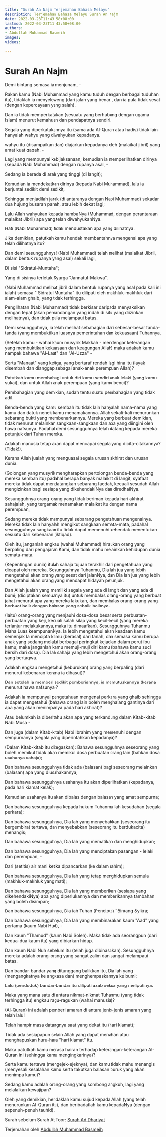 ```yaml
---
title: "Surah An Najm Terjemahan Bahasa Melayu"
description: Terjemahan Bahasa Melayu Surah An Najm
date: 2022-03-23T11:43:58+08:00
lastmod: 2022-03-23T11:43:58+08:00
authors:
- Abdullah Muhammad Basmeih
images:
videos:

---
```


# Surah An Najm

<p class='atq' id="1">Demi bintang semasa ia menjunam, -</p>
<p class='atq' id="2">Rakan kamu (Nabi Muhammad yang kamu tuduh dengan berbagai tuduhan itu), tidaklah ia menyeleweng (dari jalan yang benar), dan ia pula tidak sesat (dengan kepercayaan yang salah).</p>
<p class='atq' id="3">Dan ia tidak memperkatakan (sesuatu yang berhubung dengan ugama Islam) menurut kemahuan dan pendapatnya sendiri.</p>
<p class='atq' id="4">Segala yang diperkatakannya itu (sama ada Al-Quran atau hadis) tidak lain hanyalah wahyu yang diwahyukan kepadanya.</p>
<p class='atq' id="5">wahyu itu (disampaikan dan) diajarkan kepadanya oleh (malaikat jibril) yang amat kuat gagah, -</p>
<p class='atq' id="6">Lagi yang mempunyai kebijaksanaan; kemudian ia memperlihatkan dirinya (kepada Nabi Muhammad) dengan rupanya asal, -</p>
<p class='atq' id="7">Sedang ia berada di arah yang tinggi (di langit);</p>
<p class='atq' id="8">Kemudian ia mendekatkan dirinya (kepada Nabi Muhammad), lalu ia berjuntai sedikit demi sedikit,</p>
<p class='atq' id="9">Sehingga menjadilah jarak (di antaranya dengan Nabi Muhammad) sekadar dua hujung busaran panah, atau lebih dekat lagi;</p>
<p class='atq' id="10">Lalu Allah wahyukan kepada hambaNya (Muhammad, dengan perantaraan malaikat Jibril) apa yang telah diwahyukanNya.</p>
<p class='atq' id="11">Hati (Nabi Muhammad) tidak mendustakan apa yang dilihatnya.</p>
<p class='atq' id="12">Jika demikian, patutkah kamu hendak membantahnya mengenai apa yang telah dilihatnya itu?</p>
<p class='atq' id="13">Dan demi sesungguhnya! (Nabi Muhammad) telah melihat (malaikat Jibril, dalam bentuk rupanya yang asal) sekali lagi,</p>
<p class='atq' id="14">Di sisi "Sidratul-Muntaha";</p>
<p class='atq' id="15">Yang di sisinya terletak Syurga "Jannatul-Makwa".</p>
<p class='atq' id="16">(Nabi Muhammad melihat jibril dalam bentuk rupanya yang asal pada kali ini ialah) semasa " Sidratul Muntaha" itu diliputi oleh makhluk-makhluk dari alam-alam ghaib, yang tidak terhingga.</p>
<p class='atq' id="17">Penglihatan (Nabi Muhammad) tidak berkisar daripada menyaksikan dengan tepat (akan pemandangan yang indah di situ yang diizinkan melihatnya), dan tidak pula melampaui batas.</p>
<p class='atq' id="18">Demi sesungguhnya, ia telah melihat sebahagian dari sebesar-besar tanda-tanda (yang membuktikan luasnya pemerintahan dan kekuasaan) Tuhannya.</p>
<p class='atq' id="19">(Setelah kamu - wahai kaum musyrik Makkah - mendengar keterangan yang membuktikan kekuasaan dan keagungan Allah) maka adakah kamu nampak bahawa "Al-Laat" dan "Al-Uzza" -</p>
<p class='atq' id="20">Serta "Manaat" yang ketiga, yang bertaraf rendah lagi hina itu (layak disembah dan dianggap sebagai anak-anak perempuan Allah)?</p>
<p class='atq' id="21">Patutkah kamu membahagi untuk diri kamu sendiri anak lelaki (yang kamu sukai), dan untuk Allah anak perempuan (yang kamu benci)?</p>
<p class='atq' id="22">Pembahagian yang demikian, sudah tentu suatu pembahagian yang tidak adil.</p>
<p class='atq' id="23">Benda-benda yang kamu sembah itu tidak lain hanyalah nama-nama yang kamu dan datuk nenek kamu menamakannya. Allah sekali-kali menurunkan sebarang bukti yang membenarkannya. Mereka yang berbuat demikian, tidak menurut melainkan sangkaan-sangkaan dan apa yang diingini oleh hawa nafsunya. Padahal demi sesungguhnya telah datang kepada mereka petunjuk dari Tuhan mereka.</p>
<p class='atq' id="24">Adakah manusia tetap akan dapat mencapai segala yang dicita-citakannya? (Tidak!).</p>
<p class='atq' id="25">Kerana Allah jualah yang menguasai segala urusan akhirat dan urusan dunia.</p>
<p class='atq' id="26">(Golongan yang musyrik mengharapkan pertolongan benda-benda yang mereka sembah itu) padahal berapa banyak malaikat di langit, syafaat mereka tidak dapat mendatangkan sebarang faedah, kecuali sesudah Allah mengizinkan bagi sesiapa yang dikehendakiNya dan diredhaiNya.</p>
<p class='atq' id="27">Sesungguhnya orang-orang yang tidak beriman kepada hari akhirat sahajalah, yang tergamak menamakan malaikat itu dengan nama perempuan,</p>
<p class='atq' id="28">Sedang mereka tidak mempunyai sebarang pengetahuan mengenainya. Mereka tidak lain hanyalah mengikut sangkaan semata-mata, padahal sesungguhnya sangkaan itu tidak dapat memenuhi kehendak menentukan sesuatu dari kebenaran (iktiqad).</p>
<p class='atq' id="29">Oleh itu, janganlah engkau (wahai Muhammad) hiraukan orang yang berpaling dari pengajaran Kami, dan tidak mahu melainkan kehidupan dunia semata-mata.</p>
<p class='atq' id="30">(Kepentingan dunia) itulah sahaja tujuan terakhir dari pengetahuan yang dicapai oleh mereka. Sesungguhnya Tuhanmu, Dia lah jua yang lebih mengetahui akan orang yang sesat dari jalanNya, dan Dia lah jua yang lebih mengetahui akan orang yang mendapat hidayah petunjuk.</p>
<p class='atq' id="31">Dan Allah jualah yang memiliki segala yang ada di langit dan yang ada di bumi; (diciptakan semuanya itu) untuk membalas orang-orang yang berbuat jahat menurut apa yang mereka lakukan, dan membalas orang-orang yang berbuat baik dengan balasan yang sebaik-baiknya.</p>
<p class='atq' id="32">(Iaitu) orang-orang yang menjauhi dosa-dosa besar serta perbuatan-perbuatan yang keji, kecuali salah silap yang kecil-kecil (yang mereka terlanjur melakukannya, maka itu dimaafkan). Sesungguhnya Tuhanmu Maha Luas keampunanNya. Ia lebih mengetahui akan keadaan kamu semenjak Ia mencipta kamu (berasal) dari tanah, dan semasa kamu berupa anak yang sedang melalui berbagai peringkat kejadian dalam perut ibu kamu; maka janganlah kamu memuji-muji diri kamu (bahawa kamu suci bersih dari dosa). Dia lah sahaja yang lebih mengetahui akan orang-orang yang bertaqwa.</p>
<p class='atq' id="33">Adakah engkau mengetahui (keburukan) orang yang berpaling (dari menurut kebenaran kerana ia dihasut)?</p>
<p class='atq' id="34">Dan setelah ia memberi sedikit pemberiannya, ia memutuskannya (kerana menurut hawa nafsunya)?</p>
<p class='atq' id="35">Adakah ia mempunyai pengetahuan mengenai perkara yang ghaib sehingga ia dapat mengetahui (bahawa orang lain boleh menghalang gantinya dari apa yang akan menimpanya pada hari akhirat)?</p>
<p class='atq' id="36">Atau belumkah ia diberitahu akan apa yang terkandung dalam Kitab-kitab Nabi Musa -</p>
<p class='atq' id="37">Dan juga (dalam Kitab-kitab) Nabi Ibrahim yang memenuhi dengan sempurnanya (segala yang diperintahkan kepadanya)?</p>
<p class='atq' id="38">(Dalam Kitab-kitab itu ditegaskan): Bahawa sesungguhnya seseorang yang boleh memikul tidak akan memikul dosa perbuatan orang lain (bahkan dosa usahanya sahaja);</p>
<p class='atq' id="39">Dan bahawa sesungguhnya tidak ada (balasan) bagi seseorang melainkan (balasan) apa yang diusahakannya;</p>
<p class='atq' id="40">Dan bahawa sesungguhnya usahanya itu akan diperlihatkan (kepadanya, pada hari kiamat kelak);</p>
<p class='atq' id="41">Kemudian usahanya itu akan dibalas dengan balasan yang amat sempurna;</p>
<p class='atq' id="42">Dan bahawa sesungguhnya kepada hukum Tuhanmu lah kesudahan (segala perkara);</p>
<p class='atq' id="43">Dan bahawa sesungguhnya, Dia lah yang menyebabkan (seseorang itu bergembira) tertawa, dan menyebabkan (seseorang itu berdukacita) menangis;</p>
<p class='atq' id="44">Dan bahawa sesungguhnya, Dia lah yang mematikan dan menghidupkan;</p>
<p class='atq' id="45">Dan bahawa sesungguhnya, Dia lah yang menciptakan pasangan - lelaki dan perempuan, -</p>
<p class='atq' id="46">Dari (setitis) air mani ketika dipancarkan (ke dalam rahim);</p>
<p class='atq' id="47">Dan bahawa sesungguhnya, Dia lah yang tetap menghidupkan semula (makhluk-makhluk yang mati);</p>
<p class='atq' id="48">Dan bahawa sesungguhnya, Dia lah yang memberikan (sesiapa yang dikehendakiNya) apa yang diperlukannya dan memberikannya tambahan yang boleh disimpan;</p>
<p class='atq' id="49">Dan bahawa sesungguhnya, Dia lah Tuhan (Pencipta) "Bintang Syikra;</p>
<p class='atq' id="50">Dan bahawa sesungguhnya, Dia lah yang membinasakan kaum "Aad" yang pertama (kaum Nabi Hud), -</p>
<p class='atq' id="51">Dan kaum "Thamud" (kaum Nabi Soleh). Maka tidak ada seorangpun (dari kedua-dua kaum itu) yang dibiarkan hidup.</p>
<p class='atq' id="52">Dan kaum Nabi Nuh sebelum itu (telah juga dibinasakan). Sesungguhnya mereka adalah orang-orang yang sangat zalim dan sangat melampaui batas.</p>
<p class='atq' id="53">Dan bandar-bandar yang ditunggang balikkan itu, Dia lah yang (mengangkatnya ke angkasa dan) menghempaskannya ke bumi;</p>
<p class='atq' id="54">Lalu (penduduk) bandar-bandar itu diliputi azab seksa yang meliputinya.</p>
<p class='atq' id="55">Maka yang mana satu di antara nikmat-nikmat Tuhanmu (yang tidak terhingga itu) engkau ragu-ragukan (wahai manusia)?</p>
<p class='atq' id="56">(Al-Quran) ini adalah pemberi amaran di antara jenis-jenis amaran yang telah lalu!</p>
<p class='atq' id="57">Telah hampir masa datangnya saat yang dekat itu (hari kiamat);</p>
<p class='atq' id="58">Tidak ada sesiapapun selain Allah yang dapat menahan atau menghapuskan huru-hara "hari kiamat" itu.</p>
<p class='atq' id="59">Maka patutkah kamu merasa hairan terhadap keterangan-keterangan Al-Quran ini (sehingga kamu mengingkarinya)?</p>
<p class='atq' id="60">Serta kamu tertawa (mengejek-ejeknya), dan kamu tidak mahu menangis (menyesali kesalahan kamu serta takutkan balasan buruk yang akan menimpa kamu)?</p>
<p class='atq' id="61">Sedang kamu adalah orang-orang yang sombong angkuh, lagi yang melalaikan kewajipan?</p>
<p class='atq' id="62">Oleh yang demikian, hendaklah kamu sujud kepada Allah (yang telah menurunkan Al-Quran itu), dan beribadatlah kamu kepadaNya (dengan sepenuh-penuh tauhid).</p>

Surah sebelum Surah At Toor: [Surah Ad Dhariyat](/al-quran/surah-ad-dhariyat-terjemahan-bahasa-melayu/)



Terjemahan oleh [Abdullah Muhammad Basmeih](/authors/abdullah-muhammad-basmeih/)